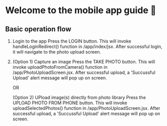 # Welcome to the mobile app guide 👋

## Basic operation flow

1. Login to the app
   Press the LOGIN button. This will invoke handleLoginRedirect() function in /app/index/jsx.
   After successful login, it will navigate to the photo upload screen.

2. (Option 1) Capture an image
   Press the TAKE PHOTO button. This will invoke uploadPhotoFromCamera() function in /app/PhotoUploadScreen.jsx.
   After successful upload, a 'Succussful Upload' alert message will pop up on screen.

   OR

   (Option 2) UPload image(s) directly from photo library
   Press the UPLOAD PHOTO FROM PHONE button. This will invoke uploadSelectedPhotos() function in /app/PhotoUploadScreen.jsx.
   After successful upload, a 'Succussful Upload' alert message will pop up on screen.

